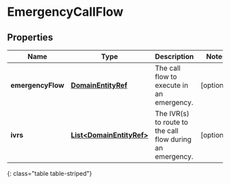 # EmergencyCallFlow


## Properties

| Name | Type | Description | Notes |
| ------------ | ------------- | ------------- | ------------- |
| **emergencyFlow** | [**DomainEntityRef**](DomainEntityRef) | The call flow to execute in an emergency. |  [optional] |
| **ivrs** | [**List&lt;DomainEntityRef&gt;**](DomainEntityRef) | The IVR(s) to route to the call flow during an emergency. |  [optional] |
{: class="table table-striped"}



